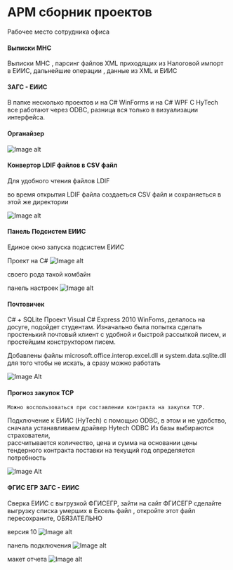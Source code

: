 # АРМ сборник проектов
Рабочее место сотрудника офиса

#### Выписки МНС

Выписки МНС , парсинг файлов XML приходящих из Налоговой импорт в ЕИИС, дальнейшие операции , 
данные  из XML и ЕИИС
 
#### ЗАГС - ЕИИС

В папке несколько проектов и на C# WinForms и на С# WPF
C HyTech все работают через ODBC, разница вся только в визуализации интерфейса.



#### Органайзер

 ![Image alt](scrin01.png)


#### Конвертор LDIF файлов в CSV файл

  Для удобного чтения файлов LDIF

во время открытия LDIF файла создаеться CSV файл и сохраняеться в этой же директории 


![Image alt](sc1.png)


#### Панель Подсистем ЕИИС

Единое окно запуска подсистем ЕИИС

Проект на C# 
![Image alt](скрин_01.png)

своего рода такой комбайн

панель настроек
![Image alt](скрин_02.png)


#### Почтовичек
   C# + SQLite 
  Проект Visual C# Express 2010  WinFoms, делалось на досуге, подойдет студентам. Изначально была попытка сделать простенький почтовый клиент с удобной и быстрой рассылкой писем, и простейшим конструктором писем.
    
  Добавлены файлы microsoft.office.interop.excel.dll и system.data.sqlite.dll для того чтобы не искать, а сразу можно работать

![Image Alt](g1.png)


#### Прогноз закупок ТСР

    Можно воспользоваться при составлении контракта на закупки ТСР.
  Подключение к ЕИИС (HyTech) с помощью ODBC, в этом и не удобство, сначала устанавливаем драйвер Hytech ODBC
  Из базы выбираются страхователи,  
  рассчитывается количество,  цена и сумма на основании цены тендерного контракта поставки на текущий год
  определяется потребность

![Image Alt](f1.png)


#### ФГИС ЕГР ЗАГС - ЕИИС

Сверка ЕИИС с выгрузкой ФГИСЕГР, зайти  на сайт ФГИСЕГР сделайте выгрузку списка умерших в Ексель файл , откройте этот файл пересохраните, ОБЯЗАТЕЛЬНО


версия 10
![Image alt](z1.png)

панель подключения 
![Image alt](z2.png)

макет отчета
![Image alt](z3.png)
